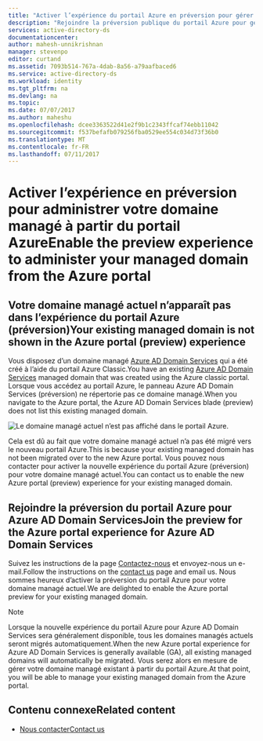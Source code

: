 ```yaml
---
title: "Activer l’expérience du portail Azure en préversion pour gérer Azure AD Domain Services | Microsoft Docs"
description: "Rejoindre la préversion publique du portail Azure pour gérer Azure AD Domain Services"
services: active-directory-ds
documentationcenter: 
author: mahesh-unnikrishnan
manager: stevenpo
editor: curtand
ms.assetid: 7093b514-767a-4dab-8a56-a79aafbaced6
ms.service: active-directory-ds
ms.workload: identity
ms.tgt_pltfrm: na
ms.devlang: na
ms.topic: 
ms.date: 07/07/2017
ms.author: maheshu
ms.openlocfilehash: dcee3363522d41e2f9b1c2343ffcaf74ebb11042
ms.sourcegitcommit: f537befafb079256fba0529ee554c034d73f36b0
ms.translationtype: MT
ms.contentlocale: fr-FR
ms.lasthandoff: 07/11/2017
---
```

# <a name="enable-the-preview-experience-to-administer-your-managed-domain-from-the-azure-portal"></a><span data-ttu-id="88adb-103">Activer l’expérience en préversion pour administrer votre domaine managé à partir du portail Azure</span><span class="sxs-lookup"><span data-stu-id="88adb-103">Enable the preview experience to administer your managed domain from the Azure portal</span></span>

## <a name="your-existing-managed-domain-is-not-shown-in-the-azure-portal-preview-experience"></a><span data-ttu-id="88adb-104">Votre domaine managé actuel n’apparaît pas dans l’expérience du portail Azure (préversion)</span><span class="sxs-lookup"><span data-stu-id="88adb-104">Your existing managed domain is not shown in the Azure portal (preview) experience</span></span>
<span data-ttu-id="88adb-105">Vous disposez d’un domaine managé [Azure AD Domain Services](active-directory-ds-overview.md) qui a été créé à l’aide du portail Azure Classic.</span><span class="sxs-lookup"><span data-stu-id="88adb-105">You have an existing [Azure AD Domain Services](active-directory-ds-overview.md) managed domain that was created using the Azure classic portal.</span></span> <span data-ttu-id="88adb-106">Lorsque vous accédez au portail Azure, le panneau Azure AD Domain Services (préversion) ne répertorie pas ce domaine managé.</span><span class="sxs-lookup"><span data-stu-id="88adb-106">When you navigate to the Azure portal, the Azure AD Domain Services blade (preview) does not list this existing managed domain.</span></span>

![Le domaine managé actuel n’est pas affiché dans le portail Azure.](./media/getting-started/missing-domain-services-instance.png)

<span data-ttu-id="88adb-108">Cela est dû au fait que votre domaine managé actuel n’a pas été migré vers le nouveau portail Azure.</span><span class="sxs-lookup"><span data-stu-id="88adb-108">This is because your existing managed domain has not been migrated over to the new Azure portal.</span></span> <span data-ttu-id="88adb-109">Vous pouvez nous contacter pour activer la nouvelle expérience du portail Azure (préversion) pour votre domaine managé actuel.</span><span class="sxs-lookup"><span data-stu-id="88adb-109">You can contact us to enable the new Azure portal (preview) experience for your existing managed domain.</span></span>


## <a name="join-the-preview-for-the-azure-portal-experience-for-azure-ad-domain-services"></a><span data-ttu-id="88adb-110">Rejoindre la préversion du portail Azure pour Azure AD Domain Services</span><span class="sxs-lookup"><span data-stu-id="88adb-110">Join the preview for the Azure portal experience for Azure AD Domain Services</span></span>
<span data-ttu-id="88adb-111">Suivez les instructions de la page [Contactez-nous](active-directory-ds-contact-us.md) et envoyez-nous un e-mail.</span><span class="sxs-lookup"><span data-stu-id="88adb-111">Follow the instructions on the [contact us](active-directory-ds-contact-us.md) page and email us.</span></span> <span data-ttu-id="88adb-112">Nous sommes heureux d’activer la préversion du portail Azure pour votre domaine managé actuel.</span><span class="sxs-lookup"><span data-stu-id="88adb-112">We are delighted to enable the Azure portal preview for your existing managed domain.</span></span>

> [!NOTE]
> <span data-ttu-id="88adb-113">Lorsque la nouvelle expérience du portail Azure pour Azure AD Domain Services sera généralement disponible, tous les domaines managés actuels seront migrés automatiquement.</span><span class="sxs-lookup"><span data-stu-id="88adb-113">When the new Azure portal experience for Azure AD Domain Services is generally available (GA), all existing managed domains will automatically be migrated.</span></span> <span data-ttu-id="88adb-114">Vous serez alors en mesure de gérer votre domaine managé existant à partir du portail Azure.</span><span class="sxs-lookup"><span data-stu-id="88adb-114">At that point, you will be able to manage your existing managed domain from the Azure portal.</span></span>
>
>


## <a name="related-content"></a><span data-ttu-id="88adb-115">Contenu connexe</span><span class="sxs-lookup"><span data-stu-id="88adb-115">Related content</span></span>
* [<span data-ttu-id="88adb-116">Nous contacter</span><span class="sxs-lookup"><span data-stu-id="88adb-116">Contact us</span></span>](active-directory-ds-contact-us.md)

